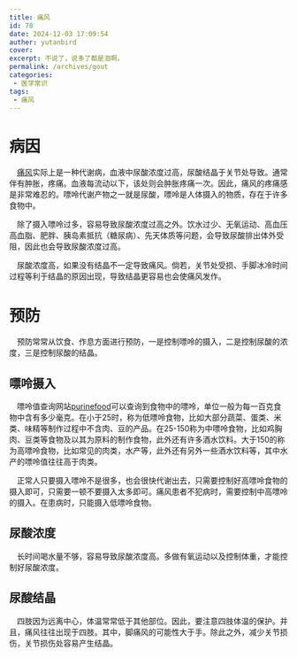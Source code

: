 ```yaml
---
title: 痛风
id: 78
date: 2024-12-03 17:09:54
auther: yutanbird
cover: 
excerpt: 不说了，说多了都是泪啊。
permalink: /archives/gout
categories:
 - 医学常识
tags: 
 - 痛风
---
```




# 病因

&emsp;[痛风](https://zh.wikipedia.org/zh-hans/%E7%97%9B%E9%A3%8E)实际上是一种代谢病，血液中尿酸浓度过高，尿酸结晶于关节处导致。通常伴有肿胀，疼痛。血液每流动以下，该处则会肿胀疼痛一次。因此，痛风的疼痛感是非常难忍的。嘌呤代谢产物之一就是尿酸，嘌呤是人体摄入的物质，存在于许多食物中。

&emsp;除了摄入嘌呤过多，容易导致尿酸浓度过高之外。饮水过少、无氧运动、高血压高血脂、肥胖、胰岛素抵抗（糖尿病）、先天体质等问题，会导致尿酸排出体外受阻，因此也会导致尿酸浓度过高。

&emsp;尿酸浓度高，如果没有结晶不一定导致痛风。倘若，关节处受损、手脚冰冷时间过程等利于结晶的原因出现，导致结晶更容易也会使痛风发作。

# 预防

&emsp;预防常常从饮食、作息方面进行预防，一是控制嘌呤的摄入，二是控制尿酸的浓度，三是控制尿酸的结晶。

## 嘌呤摄入

&emsp;嘌呤值查询网站[purinefood](https://purinefood.com/)可以查询到食物中的嘌呤，单位一般为每一百克食物中含有多少毫克。在小于25时，称为低嘌呤食物，比如大部分蔬菜、蛋类、米类、味精等制作过程中不含肉、豆的产品。在25-150称为中嘌呤食物，比如鸡胸肉、豆类等食物及以其为原料的制作食物，此外还有许多酒水饮料。大于150的称为高嘌呤食物，比如常见的肉类，水产等，此外还有另外一些酒水饮料等，其中水产的嘌呤值往往高于肉类。

&emsp;正常人只要摄入嘌呤不是很多，也会很快代谢出去，只需要控制好高嘌呤食物的摄入即可，只需要一顿不要摄入太多即可。痛风患者不犯病时，需要控制中高嘌呤的摄入。在患病时，只能摄入低嘌呤食物。

## 尿酸浓度

&emsp;长时间喝水量不够，容易导致尿酸浓度高。多做有氧运动以及控制体重，才能控制好尿酸浓度。

## 尿酸结晶

&emsp;四肢因为远离中心，体温常常低于其他部位。因此，要注意四肢体温的保护。并且，痛风往往出现于四肢。其中，脚痛风的可能性大于手。除此之外，减少关节损伤，关节损伤处容易产生结晶。